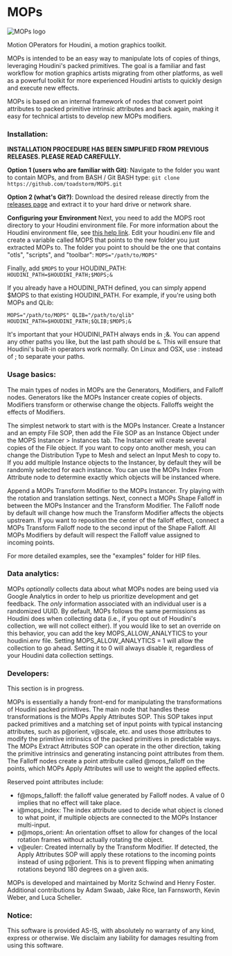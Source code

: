 MOPs
======

![MOPs logo](https://github.com/toadstorm/MOPS/blob/master/mops_logo_01.png)

Motion OPerators for Houdini, a motion graphics toolkit.

MOPs is intended to be an easy way to manipulate lots of copies of things, leveraging Houdini's packed primitives. The goal is a familiar and fast workflow for motion graphics artists migrating from other platforms, as well as a powerful toolkit for more experienced Houdini artists to quickly design and execute new effects.

MOPs is based on an internal framework of nodes that convert point attributes to packed primitive intrinsic attributes and back again, making it easy for technical artists to develop new MOPs modifiers.

### Installation:

**INSTALLATION PROCEDURE HAS BEEN SIMPLIFIED FROM PREVIOUS RELEASES. PLEASE READ CAREFULLY.**

**Option 1 (users who are familiar with Git)**:
Navigate to the folder you want to contain MOPs, and from BASH / Git BASH type:
`git clone https://github.com/toadstorm/MOPS.git`

**Option 2 (what's Git?)**:
Download the desired release directly from the [releases page](https://github.com/toadstorm/MOPS/releases) and extract it to your hard drive or network share.

**Configuring your Environment**
Next, you need to add the MOPS root directory to your Houdini environment file. For more information about the Houdini environment file, see [this help link](https://www.sidefx.com/docs/houdini/basics/config_env.html#setting-environment-variables).
Edit your houdini.env file and create a variable called MOPS that points to the new folder you just extracted MOPs to. The folder you point to should be the one that contains "otls", "scripts", and "toolbar":
`MOPS="/path/to/MOPS"`

Finally, add `$MOPS` to your HOUDINI_PATH:
`HOUDINI_PATH=$HOUDINI_PATH;$MOPS;&`

If you already have a HOUDINI_PATH defined, you can simply append $MOPS to that existing HOUDINI_PATH. For example, if you're using both MOPs and QLib:

`MOPS="/path/to/MOPS"
QLIB="/path/to/qlib"
HOUDINI_PATH=$HOUDINI_PATH;$QLIB;$MOPS;&`

It's important that your HOUDINI_PATH always ends in ;&. You can append any other paths you like,
but the last path should be `&`. This will ensure that Houdini's built-in operators work normally.
On Linux and OSX, use : instead of ; to separate your paths. 

### Usage basics:

The main types of nodes in MOPs are the Generators, Modifiers, and Falloff nodes. Generators like the MOPs Instancer create copies of objects. Modifiers transform or otherwise change the objects. Falloffs weight the effects of Modifiers.

The simplest network to start with is the MOPs Instancer. Create a Instancer and an empty File SOP, then add the File SOP as an Instance Object under the MOPS Instancer > Instances tab. The Instancer will create several copies of the File object. If you want to copy onto another mesh, you can change the Distribution Type to Mesh and select an Input Mesh to copy to. If you add multiple Instance objects to the Instancer, by default they will be randomly selected for each instance. You can use the MOPs Index From Attribute node to determine exactly which objects will be instanced where.

Append a MOPs Transform Modifier to the MOPs Instancer. Try playing with the rotation and translation settings. Next, connect a MOPs Shape Falloff in between the MOPs Instancer and the Transform Modifier. The Falloff node by default will change how much the Transform Modifier affects the objects upstream. If you want to reposition the center of the falloff effect, connect a MOPs Transform Falloff node to the second input of the Shape Falloff. All MOPs Modifiers by default will respect the Falloff value assigned to incoming points. 

For more detailed examples, see the "examples" folder for HIP files.

### Data analytics:

MOPs *optionally* collects data about what MOPs nodes are being used via Google Analytics in order to help us prioritize development and get feedback. The *only* information associated with an individual user is a randomized UUID. By default, MOPs follows the same permissions as Houdini does when collecting data (i.e., if you opt out of Houdini's collection, we will not collect either). If you would like to set an override on this behavior, you can add the key MOPS_ALLOW_ANALYTICS to your houdini.env file. Setting MOPS_ALLOW_ANALYTICS = 1 will allow the collection to go ahead. Setting it to 0 will always disable it, regardless of your Houdini data collection settings.

### Developers:
This section is in progress.

MOPs is essentially a handy front-end for manipulating the transformations of Houdini packed primitives. The main node that handles these transformations is the MOPs Apply Attributes SOP. This SOP takes input packed primitives and a matching set of input points with typical instancing attributes, such as p@orient, v@scale, etc. and uses those attributes to modify the primitive intrinsics of the packed primitives in predictable ways. The MOPs Extract Attributes SOP can operate in the other direction, taking the primitive intrinsics and generating instancing point attributes from them. The Falloff nodes create a point attribute called @mops_falloff on the points, which MOPs Apply Attributes will use to weight the applied effects.

Reserved point attributes include:
* f@mops_falloff: the falloff value generated by Falloff nodes. A value of 0 implies that no effect will take place.
* i@mops_index: The index attribute used to decide what object is cloned to what point, if multiple objects are connected to the MOPs Instancer multi-input.
* p@mops_orient: An orientation offset to allow for changes of the local rotation frames without actually rotating the object.
* v@euler: Created internally by the Transform Modifier. If detected, the Apply Attributes SOP will apply these rotations to the incoming points instead of using p@orient. This is to prevent flipping when animating rotations beyond 180 degrees on a given axis.

MOPs is developed and maintained by Moritz Schwind and Henry Foster. Additional contributions by Adam Swaab, Jake Rice, Ian Farnsworth, Kevin Weber, and Luca Scheller. 

### Notice:
This software is provided AS-IS, with absolutely no warranty of any kind, express or otherwise. We disclaim any liability for damages resulting from using this software.
